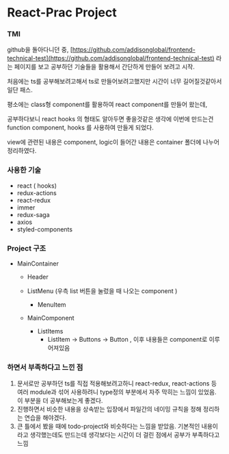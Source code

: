 # React-Prac Project

### TMI

github을 돌아다니던 중, [https://github.com/addisonglobal/frontend-technical-test](https://github.com/addisonglobal/frontend-technical-test) 라는 페이지를 보고 공부하던 기술들을 활용해서 간단하게 만들어 보려고 시작.

처음에는 ts를 공부해보려고해서 ts로 만들어보려고했지만 시간이 너무 길어질것같아서 일단 패스.

평소에는 class형 component를 활용하여 react component를 만들어 왔는데,

공부하다보니 react hooks 의 형태도 알아두면 좋을것같은 생각에 이번에 만드는건 function component, hooks 를 사용하여 만들게 되었다.

view에 관련된 내용은 component, logic이 들어간 내용은 container 폴더에 나누어 정리하였다.


### 사용한 기술

- react ( hooks)
- redux-actions
- react-redux
- immer
- redux-saga
- axios
- styled-components


### Project 구조

- MainContainer
    - Header

    - ListMenu (우측 list 버튼을 눌렀을 때 나오는 component )
        - MenuItem
    - MainComponent
        - ListItems
            - ListItem → Buttons → Button , 이후 내용들은 component로 이루어져있음


### 하면서 부족하다고 느낀 점

1. 문서로만 공부하던 ts를 직접 적용해보려고하니 react-redux, react-actions 등 여러 module과 섞어 사용하려니 type정의 부분에서 자주 막히는 느낌이 있었음. 이 부분을 더 공부해보는게 좋겠다.
2. 진행하면서 비슷한 내용을 상속받는 입장에서 파일간의 네이밍 규칙을 정해 정리하는 연습을 해야겠다.
3. 큰 틀에서 봤을 때에 todo-project와 비슷하다는 느낌을 받았음. 기본적인 내용이라고 생각했는데도 만드는데 생각보다는 시간이 더 걸린 점에서 공부가 부족하다고 느낌
